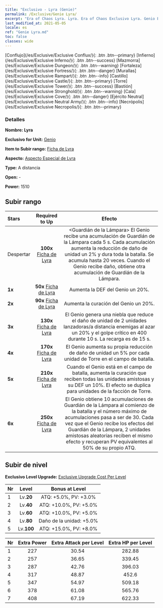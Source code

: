 ```yaml
---
title: "Exclusivo - Lyra (Genie)"
permalink: /Exclusive/Genie Lyra/
excerpt: "Era of Chaos Lyra. Lyra. Era of Chaos Exclusivo Lyra. Genio Exclusivo."
last_modified_at: 2021-05-05
locale: es
ref: "Genie Lyra.md"
toc: false
classes: wide
---
```

 [Conflujo](/es/Exclusive/Exclusive Conflux/){: .btn .btn--primary} [Infierno](/es/Exclusive/Exclusive Inferno/){: .btn .btn--success} [Mazmorra](/es/Exclusive/Exclusive Dungeon/){: .btn .btn--warning} [Fortaleza](/es/Exclusive/Exclusive Fortress/){: .btn .btn--danger} [Murallas](/es/Exclusive/Exclusive Rampart/){: .btn .btn--info} [Castillo](/es/Exclusive/Exclusive Castle/){: .btn .btn--primary} [Torre](/es/Exclusive/Exclusive Tower/){: .btn .btn--success} [Bastión](/es/Exclusive/Exclusive Stronghold/){: .btn .btn--warning} [Cala](/es/Exclusive/Exclusive Cove/){: .btn .btn--danger} [Ejército Neutral](/es/Exclusive/Exclusive Neutral Army/){: .btn .btn--info} [Necrópolis](/es/Exclusive/Exclusive Necropolis/){: .btn .btn--primary} 

### Detalles
 **Nombre: Lyra** 

 **Exclusivo for Unit:** [Genio](/es/units/Genie/) 

 **Item to Subir rango:** [Ficha de Lyra](/ItemsES/con_986/)

 **Aspecto:** [Aspecto Especial de Lyra](/ItemsES/con_654/)

 **Type:** A distancia

 **Open:** -

 **Power:** 1510

## Subir rango

  |     Stars    |  Required to Up | Efecto |
  |:-------------|:---------------:|:---------------:|
  |  Despertar  | **100x** [Ficha de Lyra](/ItemsES/con_986/) | <Guardián de la Lámpara> El Genio recibe una acumulación de Guardián de la Lámpara cada 5 s. Cada acumulación aumenta la reducción de daño de unidad un 2% y dura toda la batalla. Se acumula hasta 20 veces. Cuando el Genio recibe daño, obtiene otra acumulación de Guardián de la Lámpara. |
  | **1x** <i class="fas fa-star"/> | **50x** [Ficha de Lyra](/ItemsES/con_986/) | Aumenta la DEF del Genio un 20%. |
  | **2x** <i class="fas fa-star"/> | **90x** [Ficha de Lyra](/ItemsES/con_986/) | Aumenta la curación del Genio un 20%. |
  | **3x** <i class="fas fa-star"/> | **130x** [Ficha de Lyra](/ItemsES/con_986/) | El Genio genera una niebla que reduce el daño de unidad de 2 unidades lanzadoras/a distancia enemigas al azar un 20% y el golpe crítico en 400 durante 10 s. La recarga es de 15 s. |
  | **4x** <i class="fas fa-star"/> | **170x** [Ficha de Lyra](/ItemsES/con_986/) | El Genio aumenta su propia reducción de daño de unidad un 5% por cada unidad de Torre en el campo de batalla. |
  | **5x** <i class="fas fa-star"/> | **210x** [Ficha de Lyra](/ItemsES/con_986/) | Cuando el Genio está en el campo de batalla, aumenta la curación que reciben todas las unidades amistosas y su DEF un 10%. El efecto se duplica para unidades de la facción de Torre. |
  | **6x** <i class="fas fa-star"/> | **250x** [Ficha de Lyra](/ItemsES/con_986/) | El Genio obtiene 10 acumulaciones de Guardián de la Lámpara al comienzo de la batalla y el número máximo de acumulaciones pasa a ser de 30. Cada vez que el Genio recibe los efectos del Guardián de la Lámpara, 2 unidades amistosas aleatorias reciben el mismo efecto y recuperan PV equivalentes al 50% de su propio ATQ. |


## Subir de nivel
 **Exclusivo Level Upgrade:** [Exclusive Upgrade Cost Per Level](/Exclusive/ExclusiveUpgradeCostPerLevel/)

  |  Nr  |   Level  | Bonus at Level |
  |:-----|:--------:|:--------------:|
  | 1 | Lv.**20** | ATQ: +5.0%, PV: +3.0% |
  | 2 | Lv.**40** | ATQ: +10.0%, PV: +5.0% |
  | 3 | Lv.**60** | ATQ: +10.0%, PV: +5.0% |
  | 4 | Lv.**80** | Daño de la unidad: +5.0% |
  | 5 | Lv.**100** | ATQ: +15.0%, PV: +8.0% |


  |  Nr  |  Extra Power | Extra Attack per Level | Extra HP per Level |
  |:-----|:--------:|:--------:|:--------:|
  | 1 | 227 | 30.54 | 282.88 |
  | 2 | 257 | 36.65 | 339.45 |
  | 3 | 287 | 42.76 | 396.03 |
  | 4 | 317 | 48.87 | 452.6 |
  | 5 | 347 | 54.97 | 509.18 |
  | 6 | 378 | 61.08 | 565.76 |
  | 7 | 408 | 67.19 | 622.33 |


